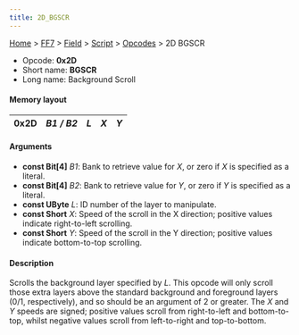```yaml
---
title: 2D_BGSCR
---
```


[Home](../../../../Main_Page.md) > [FF7](../../../../FF7.md) > [Field](../../../Field.md) > [Script](../../Script.md) > [Opcodes](../Opcodes.md) > 2D BGSCR

-   Opcode: **0x2D**
-   Short name: **BGSCR**
-   Long name: Background Scroll

#### Memory layout

| 0x2D | *B1 / B2* | *L* | *X* | *Y* |
|------|-----------|-----|-----|-----|

#### Arguments

-   **const Bit\[4\]** *B1*: Bank to retrieve value for *X*, or zero if *X* is specified as a literal.
-   **const Bit\[4\]** *B2*: Bank to retrieve value for *Y*, or zero if *Y* is specified as a literal.
-   **const UByte** *L*: ID number of the layer to manipulate.
-   **const Short** *X*: Speed of the scroll in the X direction; positive values indicate right-to-left scrolling.
-   **const Short** *Y*: Speed of the scroll in the Y direction; positive values indicate bottom-to-top scrolling.

#### Description

Scrolls the background layer specified by *L*. This opcode will only scroll those extra layers above the standard background and foreground layers (0/1, respectively), and so should be an argument of 2 or greater. The *X* and *Y* speeds are signed; positive values scroll from right-to-left and bottom-to-top, whilst negative values scroll from left-to-right and top-to-bottom.
